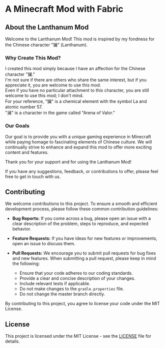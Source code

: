 # A Minecraft Mod with Fabric

## About the Lanthanum Mod

Welcome to the Lanthanum Mod! This mod is inspired by my fondness for the Chinese character "镧" (Lanthanum).

### Why Create This Mod?

I created this mod simply because I have an affection for the Chinese character "镧." <br/>
I'm not sure if there are others who share the same interest, but if you appreciate it, you are welcome to use this mod.<br/>
Even if you have no particular attachment to this character, you are still welcome to use this mod; I don't mind.<br/>
For your reference, "镧" is a chemical element with the symbol La and atomic number 57.<br/>
"澜" is a character in the game called "Arena of Valor."

### Our Goals

Our goal is to provide you with a unique gaming experience in Minecraft while paying homage to fascinating elements of Chinese culture. We will continually strive to enhance and expand this mod to offer more exciting content and features.

Thank you for your support and for using the Lanthanum Mod!

If you have any suggestions, feedback, or contributions to offer, please feel free to get in touch with us.


## Contributing

We welcome contributions to this project. To ensure a smooth and efficient development process, please follow these common contribution guidelines:

- **Bug Reports:** If you come across a bug, please open an issue with a clear description of the problem, steps to reproduce, and expected behavior.

- **Feature Requests:** If you have ideas for new features or improvements, open an issue to discuss them.

- **Pull Requests:** We encourage you to submit pull requests for bug fixes and new features. When submitting a pull request, please keep in mind the following:
    - Ensure that your code adheres to our coding standards.
    - Provide a clear and concise description of your changes.
    - Include relevant tests if applicable.
    - Do not make changes to the `gradle.properties` file.
    - Do not change the master branch directly.

By contributing to this project, you agree to license your code under the MIT License.

## License

This project is licensed under the MIT License - see the [LICENSE](LICENSE) file for details.
